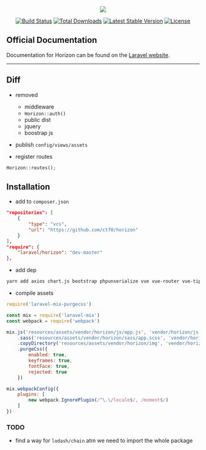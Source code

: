 <p align="center"><img src="https://laravel.com/assets/img/components/logo-horizon.svg"></p>

<p align="center">
<a href="https://travis-ci.org/laravel/horizon"><img src="https://travis-ci.org/laravel/horizon.svg" alt="Build Status"></a>
<a href="https://packagist.org/packages/laravel/horizon"><img src="https://poser.pugx.org/laravel/horizon/d/total.svg" alt="Total Downloads"></a>
<a href="https://packagist.org/packages/laravel/horizon"><img src="https://poser.pugx.org/laravel/horizon/v/stable.svg" alt="Latest Stable Version"></a>
<a href="https://packagist.org/packages/laravel/horizon"><img src="https://poser.pugx.org/laravel/horizon/license.svg" alt="License"></a>
</p>

## Official Documentation

Documentation for Horizon can be found on the [Laravel website](http://laravel.com/docs/horizon).

---

## Diff

- removed
    + middleware
    + `Horizon::auth()`
    + public dist
    + jquery
    + boostrap js
    
- publish `config/views/assets`

- register routes
```php
Horizon::routes();
```

## Installation

- add to `composer.json`
```json
"repositories": [
    {
        "type": "vcs",
        "url": "https://github.com/ctf0/horizon"
    }
],
"require": {
    "laravel/horizon": "dev-master"
},
```

- add dep
```bash
yarn add axios chart.js bootstrap phpunserialize vue vue-router vue-tippy@v1 laravel-mix-purgecss
```

- compile assets
```js
require('laravel-mix-purgecss')

const mix = require('laravel-mix')
const webpack = require('webpack')

mix.js('resources/assets/vendor/horizon/js/app.js', 'vendor/horizon/js')
    .sass('resources/assets/vendor/horizon/sass/app.scss', 'vendor/horizon/css')
    .copyDirectory('resources/assets/vendor/horizon/img', 'vendor/horizon/img')
    .purgeCss({
        enabled: true,
        keyframes: true,
        fontFace: true,
        rejected: true
    })

mix.webpackConfig({
    plugins: [
        new webpack.IgnorePlugin(/^\.\/locale$/, /moment$/)
    ]
})
```

### TODO
- find a way for `lodash/chain` atm we need to import the whole package
